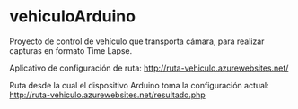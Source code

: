 # vehiculoArduino
Proyecto de control de vehículo que transporta cámara, para realizar capturas en formato Time Lapse.

Aplicativo de configuración de ruta:
http://ruta-vehiculo.azurewebsites.net/

Ruta desde la cual el dispositivo Arduino toma la configuración actual:
http://ruta-vehiculo.azurewebsites.net/resultado.php
